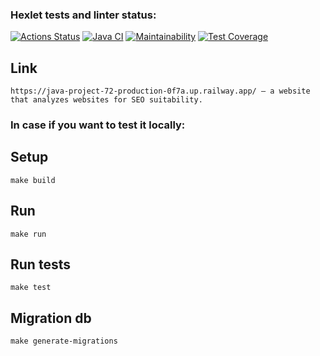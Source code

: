 ### Hexlet tests and linter status:

[![Actions Status](https://github.com/LenaKomarnitskaya/java-project-72/workflows/hexlet-check/badge.svg)](https://github.com/LenaKomarnitskaya/java-project-72/actions)
[![Java CI](https://github.com/LenaKomarnitskaya/java-project-72/actions/workflows/java.yml/badge.svg)](https://github.com/LenaKomarnitskaya/java-project-72/actions/workflows/java.yml)
[![Maintainability](https://api.codeclimate.com/v1/badges/d62459a1f6efb71334d3/maintainability)](https://codeclimate.com/github/LenaKomarnitskaya/java-project-72/maintainability)
[![Test Coverage](https://api.codeclimate.com/v1/badges/d62459a1f6efb71334d3/test_coverage)](https://codeclimate.com/github/LenaKomarnitskaya/java-project-72/test_coverage)

## Link
```
https://java-project-72-production-0f7a.up.railway.app/ – a website that analyzes websites for SEO suitability.
```
### In case if you want to test it locally:


## Setup
```
make build
```
## Run
```
make run
```
## Run tests
```
make test
```
## Migration db
```
make generate-migrations
```
